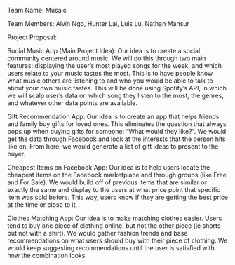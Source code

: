 Team Name: Musaic 

Team Members: Alvin Ngo,
	      Hunter Lai,
	      Luis Lu,
              Nathan Mansur

Project Proposal:

Social Music App (Main Project Idea):
	Our idea is to create a social community centered around music. We will do this through two main features: displaying the user’s most played songs for the week, and which users relate to your music tastes the most. This is to have people know what music others are listening to and who you would be able to talk to about your own music tastes. This will be done using Spotify’s API, in which we will scalp user’s data on which song they listen to the most, the genres, and whatever other data points are available.

Gift Recommendation App:
	Our idea is to create an app that helps friends and family buy gifts for loved ones. This eliminates the question that always pops up when buying gifts for someone: “What would they like?”. We would get the data through Facebook and look at the interests that the person hits like on. From here, we would generate a list of gift ideas to present to the buyer.

Cheapest Items on Facebook App:
	Our idea is to help users locate the cheapest items on the Facebook marketplace and through groups (like Free and For Sale). We would build off of previous items that are similar or exactly the same and display to the users at what price point that specific item was sold before. This way, users know if they are getting the best price at the time or close to it.

Clothes Matching App:
	Our idea is to make matching clothes easier. Users tend to buy one piece of clothing online, but not the other piece (ie shorts but not with a shirt). We would gather fashion trends and base recommendations on what users should buy with their piece of clothing. We would keep suggesting recommendations until the user is satisfied with how the combination looks.


